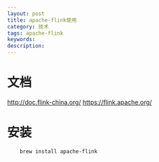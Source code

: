 ```yaml
---
layout: post
title: apache-flink使用
category: 技术
tags: apache-flink
keywords:
description:
---
```


# 文档

http://doc.flink-china.org/
https://flink.apache.org/

# 安装

        brew install apache-flink
